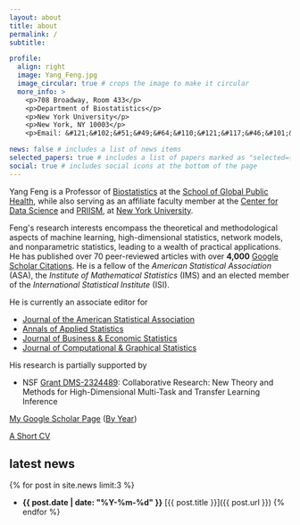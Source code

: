 ```yaml
---
layout: about
title: about
permalink: /
subtitle: 

profile:
  align: right
  image: Yang_Feng.jpg
  image_circular: true # crops the image to make it circular
  more_info: >
    <p>708 Broadway, Room 433</p>
    <p>Department of Biostatistics</p>
    <p>New York University</p>
    <p>New York, NY 10003</p>
    <p>Email: &#121;&#102;&#51;&#49;&#64;&#110;&#121;&#117;&#46;&#101;&#100;&#117;</p>

news: false # includes a list of news items
selected_papers: true # includes a list of papers marked as "selected={true}"
social: true # includes social icons at the bottom of the page
---
```

Yang Feng is a Professor of [Biostatistics](https://publichealth.nyu.edu/department/biostatistics) at the [School of Global Public Health](https://publichealth.nyu.edu/), while also serving as an affiliate faculty member at the [Center for Data Science](https://cds.nyu.edu/) and [PRIISM](https://steinhardt.nyu.edu/priism), at [New York University](https://www.nyu.edu/). 

Feng's research interests encompass the theoretical and methodological aspects of machine learning, high-dimensional statistics, network models, and nonparametric statistics, leading to a wealth of practical applications. He has published over 70 peer-reviewed
articles with over **4,000** [Google Scholar Citations](https://scholar.google.com/citations?user=QXHb8CcAAAAJ&hl=en). 
He is a fellow of the *American Statistical Association* (ASA), the *Institute of Mathematical Statistics* (IMS) and an elected member of the *International Statistical Institute* (ISI). 

He is currently an associate editor for 
- [Journal of the American Statistical Association](https://www.tandfonline.com/journals/uasa20)
- [Annals of Applied Statistics](https://imstat.org/journals-and-publications/annals-of-applied-statistics/)
- [Journal of Business & Economic Statistics](https://amstat.tandfonline.com/loi/jbes)
- [Journal of Computational & Graphical Statistics](https://www.tandfonline.com/toc/ucgs20/current)

His research is partially supported by 

- NSF [Grant DMS-2324489](https://www.nsf.gov/awardsearch/showAward?AWD_ID=2324489): Collaborative Research: New Theory and Methods for High-Dimensional Multi-Task and Transfer Learning Inference


[My Google Scholar Page](https://scholar.google.com/citations?user=QXHb8CcAAAAJ&hl=en) ([By Year](https://scholar.google.com/citations?hl=en&user=QXHb8CcAAAAJ&view_op=list_works&sortby=pubdate))

[A Short CV](assets/pdf/Feng_Yang_Short_CV.pdf)

## latest news

{% for post in site.news limit:3 %}
- **{{ post.date | date: "%Y-%m-%d" }}** [{{ post.title }}]({{ post.url }})
{% endfor %}

